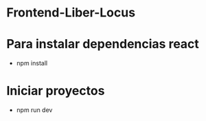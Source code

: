 # Frontend-Liber-Locus

# Para instalar dependencias react

- npm install

# Iniciar proyectos

- npm run dev
